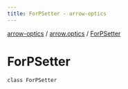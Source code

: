 ```yaml
---
title: ForPSetter - arrow-optics
---
```


[arrow-optics](../index.html) / [arrow.optics](index.html) / [ForPSetter](./-for-p-setter.html)

# ForPSetter

`class ForPSetter`